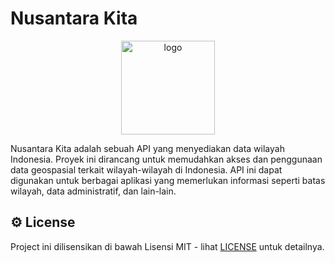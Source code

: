 # Nusantara Kita

<p align="center"><img src=".github/assets/logo.png" width="150" alt="logo"></p>

Nusantara Kita adalah sebuah API yang menyediakan data wilayah Indonesia. Proyek ini dirancang untuk memudahkan akses dan penggunaan data geospasial terkait wilayah-wilayah di Indonesia. API ini dapat digunakan untuk berbagai aplikasi yang memerlukan informasi seperti batas wilayah, data administratif, dan lain-lain.

## ⚙️ License

Project ini dilisensikan di bawah Lisensi MIT - lihat [LICENSE](/LICENSE) untuk detailnya.
